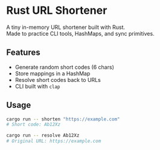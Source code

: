 # Rust URL Shortener

A tiny in-memory URL shortener built with Rust.  
Made to practice CLI tools, HashMaps, and sync primitives.

## Features
- Generate random short codes (6 chars)
- Store mappings in a HashMap
- Resolve short codes back to URLs
- CLI built with `clap`

## Usage
```bash
cargo run -- shorten "https://example.com"
# Short code: Ab12Xz

cargo run -- resolve Ab12Xz
# Original URL: https://example.com

